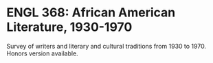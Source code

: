 # ENGL 368: African American Literature, 1930-1970

Survey of writers and literary and cultural traditions from 1930 to 1970. Honors version available.